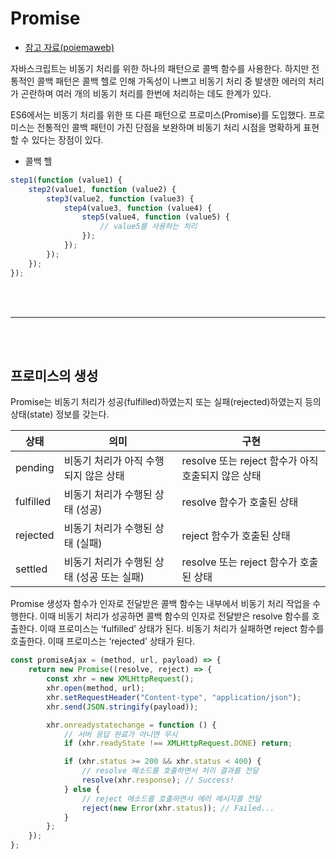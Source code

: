 # Promise

-   [참고 자료(poiemaweb)](https://poiemaweb.com/es6-promise)

자바스크립트는 비동기 처리를 위한 하나의 패턴으로 콜백 함수를 사용한다. 하지만 전통적인 콜백 패턴은 콜백 헬로 인해 가독성이 나쁘고 비동기 처리 중 발생한 에러의 처리가 곤란하며 여러 개의 비동기 처리를 한번에 처리하는 데도 한계가 있다.

ES6에서는 비동기 처리를 위한 또 다른 패턴으로 프로미스(Promise)를 도입했다. 프로미스는 전통적인 콜백 패턴이 가진 단점을 보완하며 비동기 처리 시점을 명확하게 표현할 수 있다는 장점이 있다.

-   콜백 헬

```js
step1(function (value1) {
    step2(value1, function (value2) {
        step3(value2, function (value3) {
            step4(value3, function (value4) {
                step5(value4, function (value5) {
                    // value5를 사용하는 처리
                });
            });
        });
    });
});
```

<br/><br/>

---

<br/><br/>

## 프로미스의 생성

Promise는 비동기 처리가 성공(fulfilled)하였는지 또는 실패(rejected)하였는지 등의 상태(state) 정보를 갖는다.

| 상태      | 의미                                       | 구현                                               |
| --------- | ------------------------------------------ | -------------------------------------------------- |
| pending   | 비동기 처리가 아직 수행되지 않은 상태      | resolve 또는 reject 함수가 아직 호출되지 않은 상태 |
| fulfilled | 비동기 처리가 수행된 상태 (성공)           | resolve 함수가 호출된 상태                         |
| rejected  | 비동기 처리가 수행된 상태 (실패)           | reject 함수가 호출된 상태                          |
| settled   | 비동기 처리가 수행된 상태 (성공 또는 실패) | resolve 또는 reject 함수가 호출된 상태             |

Promise 생성자 함수가 인자로 전달받은 콜백 함수는 내부에서 비동기 처리 작업을 수행한다. 이때 비동기 처리가 성공하면 콜백 함수의 인자로 전달받은 resolve 함수를 호출한다. 이때 프로미스는 ‘fulfilled’ 상태가 된다. 비동기 처리가 실패하면 reject 함수를 호출한다. 이때 프로미스는 ‘rejected’ 상태가 된다.

```js
const promiseAjax = (method, url, payload) => {
    return new Promise((resolve, reject) => {
        const xhr = new XMLHttpRequest();
        xhr.open(method, url);
        xhr.setRequestHeader("Content-type", "application/json");
        xhr.send(JSON.stringify(payload));

        xhr.onreadystatechange = function () {
            // 서버 응답 완료가 아니면 무시
            if (xhr.readyState !== XMLHttpRequest.DONE) return;

            if (xhr.status >= 200 && xhr.status < 400) {
                // resolve 메소드를 호출하면서 처리 결과를 전달
                resolve(xhr.response); // Success!
            } else {
                // reject 메소드를 호출하면서 에러 메시지를 전달
                reject(new Error(xhr.status)); // Failed...
            }
        };
    });
};
```
